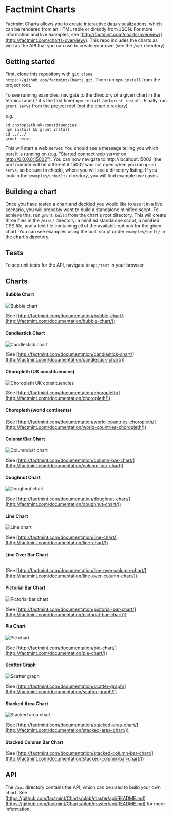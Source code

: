 # Factmint Charts

Factmint Charts allows you to create interactive data visualizations, which can be rendered from an HTML table or directly from JSON. For more information and live examples, see [http://factmint.com/charts-overview/](http://factmint.com/charts-overview/). This repo includes the charts as well as the API that you can use to create your own (see the `/api` directory).

## Getting started

First, clone this repository with `git clone https://github.com/factmint/Charts.git`. Then run `npm install` from the project root.

To see running examples, navigate to the directory of a given chart in the terminal and (if it's the first time) `npm install` and `grunt install`. Finally, run `grunt serve` from the project root (not the chart directory).

e.g.

```
cd choropleth-uk-constituencies
npm install && grunt install
cd ../../
grunt serve
```

This will start a web server. You should see a message telling you which port it is running on (e.g. "Started connect web server on http://0.0.0.0:15002"). You can now navigate to http://locahost:15002 (the port number will be different if 15002 was not open when you ran `grunt serve`, so be sure to check), where you will see a directory listing. If you look in the `examples/unbuilt/` directory, you will find example use cases.

## Building a chart

Once you have tested a chart and decided you would like to use it in a live scenario, you will probably want to build a standalone minified script. To achieve this, run `grunt build` from the chart's root directory. This will create three files in the `/dist/` directory: a minified standalone script, a minified CSS file, and a text file containing all of the available options for the given chart. You can see examples using the built script under `examples/built/` in the chart's directory.

## Tests

To see unit tests for the API, navigate to `api/test` in your browser.

## Charts

#### Bubble Chart

![Bubble chart](http://factmint.com/wp-content/themes/factmint-graphs.theme/assets/img/demo/examples/bubble.png)

(See [http://factmint.com/documentation/bubble-chart/](http://factmint.com/documentation/bubble-chart/))

#### Candlestick Chart

![Candlestick chart](http://factmint.com/wp-content/themes/factmint-graphs.theme/assets/img/demo/examples/candlestick.png)

(See [http://factmint.com/documentation/candlestick-chart/](http://factmint.com/documentation/candlestick-chart/))
 
#### Choropleth (UK constituencies)

![Choropleth UK constituencies](http://factmint.com/wp-content/themes/factmint-graphs.theme/assets/img/demo/examples/choropleth.png)

(See [http://factmint.com/documentation/choropleth/](http://factmint.com/documentation/choropleth/))

#### Choropleth (world continents)

(See [http://factmint.com/documentation/world-countries-choropleth/](http://factmint.com/documentation/world-countries-choropleth/))

#### Column/Bar Chart

![Column/bar chart](http://factmint.com/wp-content/themes/factmint-graphs.theme/assets/img/demo/examples/column.png)

(See [http://factmint.com/documentation/column-bar-chart/](http://factmint.com/documentation/column-bar-chart))

#### Doughnut Chart

![Doughnut chart](http://factmint.com/wp-content/themes/factmint-graphs.theme/assets/img/demo/examples/doughnut.png)

(See [http://factmint.com/documentation/doughnut-chart/](http://factmint.com/documentation/doughnut-chart/))

#### Line Chart

![Line chart](http://factmint.com/wp-content/themes/factmint-graphs.theme/assets/img/demo/examples/line.png)

(See [http://factmint.com/documentation/line-chart/](http://factmint.com/documentation/line-chart/))

#### Line Over Bar Chart

![]()

(See [http://factmint.com/documentation/line-over-column-chart/](http://factmint.com/documentation/line-over-column-chart/))
 
#### Pictorial Bar Chart

![Pictorial bar chart](http://factmint.com/wp-content/themes/factmint-graphs.theme/assets/img/demo/examples/pictorial.png)

(See [http://factmint.com/documentation/pictorial-bar-chart/](http://factmint.com/documentation/pictorial-bar-chart/))

#### Pie Chart

![Pie chart](http://factmint.com/wp-content/themes/factmint-graphs.theme/assets/img/demo/examples/pie.png)

(See [http://factmint.com/documentation/pie-chart/](http://factmint.com/documentation/pie-chart/))

#### Scatter Graph

![Scatter graph](http://factmint.com/wp-content/themes/factmint-graphs.theme/assets/img/demo/examples/scatter.png)

(See [http://factmint.com/documentation/scatter-graph/](http://factmint.com/documentation/scatter-graph/))

#### Stacked Area Chart

![Stacked area chart](http://factmint.com/wp-content/themes/factmint-graphs.theme/assets/img/demo/examples/stacked-area.png)

(See [http://factmint.com/documentation/stacked-area-chart/](http://factmint.com/documentation/stacked-area-chart/))

#### Stacked Column Bar Chart

(See [http://factmint.com/documentation/stacked-column-bar-chart/](http://factmint.com/documentation/stacked-column-bar-chart/))

## API
The `/api` directory contains the API, which can be used to build your own chart. See [https://github.com/factmint/Charts/blob/master/api/README.md](https://github.com/factmint/Charts/blob/master/api/README.md) for more information.
